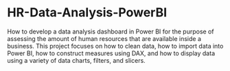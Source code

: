 # HR-Data-Analysis-PowerBI
How to develop a data analysis dashboard in Power BI for the purpose of assessing the amount of human resources that are available inside a business. This project focuses on how to clean data, how to import data into Power BI, how to construct measures using DAX, and how to display data using a variety of data charts, filters, and slicers.
